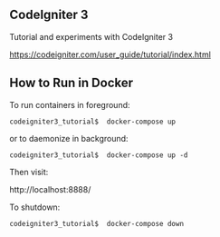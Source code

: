 ## CodeIgniter 3 

Tutorial and experiments with CodeIgniter 3

https://codeigniter.com/user_guide/tutorial/index.html

## How to Run in Docker

To run containers in foreground:

`codeigniter3_tutorial$  docker-compose up`

or to daemonize in background:

`codeigniter3_tutorial$  docker-compose up -d`

Then visit:

http://localhost:8888/


To shutdown:

`codeigniter3_tutorial$  docker-compose down`

